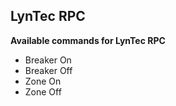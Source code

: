 ## LynTec RPC

**Available commands for LynTec RPC**

- Breaker On
- Breaker Off
- Zone On
- Zone Off
